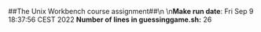 ##The Unix Workbench course assignment##\n
\n**Make run date**: Fri Sep  9 18:37:56 CEST 2022
**Number of lines in guessinggame.sh:** 26

